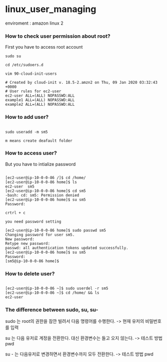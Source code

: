 # linux_user_managing 

enviroment : amazon linux 2

### How to check user permission about root?

First you have to access root account

~~~
sudo su

cd /etc/sudoers.d

vim 90-cloud-init-users

# Created by cloud-init v. 18.5-2.amzn2 on Thu, 09 Jan 2020 03:32:43 +0000
# User rules for ec2-user
ec2-user ALL=(ALL) NOPASSWD:ALL
example1 ALL=(ALL) NOPASSWD:ALL
example2 ALL=(ALL) NOPASSWD:ALL

~~~

### How to add user?

~~~

sudo useradd -m sm5

m means create deafault folder

~~~

### How to access user?

But you have to intialize password

~~~

[ec2-user@ip-10-0-0-86 /]$ cd /home/
[ec2-user@ip-10-0-0-86 home]$ ls
ec2-user  sm5
[ec2-user@ip-10-0-0-86 home]$ cd sm5
-bash: cd: sm5: Permission denied
[ec2-user@ip-10-0-0-86 home]$ su sm5
Password: 

crtrl + c

you need password setting

[ec2-user@ip-10-0-0-86 home]$ sudo passwd sm5
Changing password for user sm5.
New password: 
Retype new password: 
passwd: all authentication tokens updated successfully.
[ec2-user@ip-10-0-0-86 home]$ su sm5
Password: 
[sm5@ip-10-0-0-86 home]$ 

~~~

### How to delete user?

~~~

[ec2-user@ip-10-0-0-86 ~]$ sudo userdel -r sm5
[ec2-user@ip-10-0-0-86 ~]$ cd /home/ && ls
ec2-user

~~~

### The difference between sudo, su, su-

sudo 는 root의 권한을 잠깐 빌려서 다음 명령어를 수행한다. -> 현재 유저의 비밀번호를 입력

su 는 다음 유저로 계정을 전환한다. 대신 환경변수는 들고 오지 않는다. -> 테스트 방법 pwd

su - 는 다음유저로 변경하면서 환경변수까지 모두 전환한다. -> 테스트 방법 pwd

